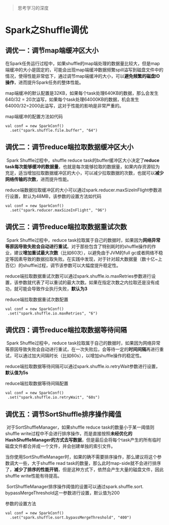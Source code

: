 >思考学习的深度

# Spark之Shuffle调优

## 调优一：调节map端缓冲区大小

​	在Spark任务运行过程中，如果shuffle的map端处理的数据量比较大，但是map端缓冲的大小是固定的，可能会出现map端缓冲数据频繁spill溢写到磁盘文件中的情况，使得性能非常低下，通过调节map端缓冲的大小，可以**避免频繁的磁盘IO操作**，进而提升Spark任务的整体性能。

​	map端缓冲的默认配置是32KB，如果每个task处理640KB的数据，那么会发生640/32 = 20次溢写，如果每个task处理64000KB的数据，机会发生64000/32=2000此溢写，这对于性能的影响是非常严重的。

map端缓冲的配置方法如代码

```
val conf = new SparkConf()
  .set("spark.shuffle.file.buffer", "64")
```



## 调优二：调节reduce端拉取数据缓冲区大小

​	Spark Shuffle过程中，shuffle reduce task的buffer缓冲区大小决定了**reduce task每次能够缓冲的数据量**，也就是每次能够拉取的数据量，如果内存资源较为充足，适当增加拉取数据缓冲区的大小，可以减少拉取数据的次数，也就可以**减少网络传输的次数**，进而提升性能。

​	reduce端数据拉取缓冲区的大小可以通过spark.reducer.maxSizeInFlight参数进行设置，默认为48MB，该参数的设置方法如代码

```
val conf = new SparkConf()
  .set("spark.reducer.maxSizeInFlight", "96")
```



## 调优三：调节reduce端拉取数据重试次数

​	Spark Shuffle过程中，reduce task拉取属于自己的数据时，如果因为**网络异常等原因导致失败会自动进行重试**。对于那些包含了特别耗时的shuffle操作的作业，建议**增加重试最大次数**（比如60次），以避免由于JVM的full gc或者网络不稳定等因素导致的数据拉取失败。在实践中发现，对于针对超大数据量（数十亿~上百亿）的shuffle过程，调节该参数可以大幅度提升稳定性。

​	reduce端拉取数据重试次数可以通过spark.shuffle.io.maxRetries参数进行设置，该参数就代表了可以重试的最大次数。如果在指定次数之内拉取还是没有成功，就可能会导致作业执行失败，**默认为3**

reduce端拉取数据重试次数配置

```
val conf = new SparkConf()
 .set("spark.shuffle.io.maxRetries", "6")
```



## 调优四：调节reduce端拉取数据等待间隔

​	Spark Shuffle过程中，reduce task拉取属于自己的数据时，如果因为网络异常等原因导致失败会自动进行重试，在一次失败后，会等待一定的**时间间隔**再进行重试，可以通过加大间隔时长（比如60s），以增加shuffle操作的稳定性。

​	reduce端拉取数据等待间隔可以通过spark.shuffle.io.retryWait参数进行设置，**默认值为5s**

reduce端拉取数据等待间隔配置

```
val conf = new SparkConf()
 .set("spark.shuffle.io.retryWait", "60s")
```



## 调优五：调节SortShuffle排序操作阈值

​	对于SortShuffleManager，如果shuffle reduce task的数量小于某一阈值则shuffle write过程中不会进行排序操作，而是直接按照**未经优化的HashShuffleManager的方式去写数据**，但是最后会将每个task产生的所有临时磁盘文件都合并成一个文件，并会创建单独的索引文件。

​	当你使用SortShuffleManager时，如果的确不需要排序操作，那么建议将这个参数调大一些，大于shuffle read task的数量，那么此时map-side就不会进行排序了，**减少了排序的性能开销**，但是这种方式下，依然会产生大量的磁盘文件，因此shuffle write性能有待提高。

​	SortShuffleManager排序操作阈值的设置可以通过spark.shuffle.sort. bypassMergeThreshold这一参数进行设置，默认值为200

参数的设置方法

```
val conf = new SparkConf()
  .set("spark.shuffle.sort.bypassMergeThreshold", "400")
```


